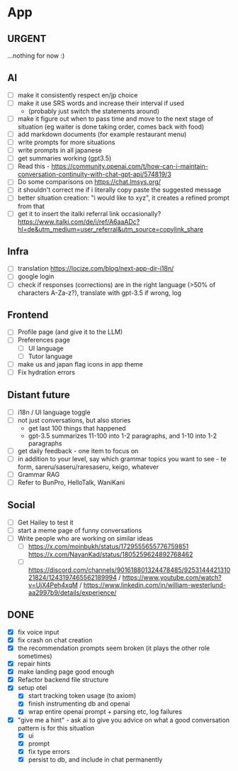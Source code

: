 # App

## URGENT
...nothing for now :)

## AI

- [ ] make it consistently respect en/jp choice
- [ ] make it use SRS words and increase their interval if used
  - (probably just switch the statements around)
- [ ] make it figure out when to pass time and move to the next stage of situation (eg waiter is done taking order, comes back with food)
- [ ] add markdown documents (for example restaurant menu)
- [ ] write prompts for more situations
- [ ] write prompts in all japanese
- [ ] get summaries working (gpt3.5)
- [ ] Read this - https://community.openai.com/t/how-can-i-maintain-conversation-continuity-with-chat-gpt-api/574819/3
- [ ] Do some comparisons on https://chat.lmsys.org/
- [ ] it shouldn't correct me if i literally copy paste the suggested message
- [ ] better situation creation: "i would like to xyz", it creates a refined prompt from that
- [ ] get it to insert the italki referral link occasionally? https://www.italki.com/de/i/ref/A6aaADc?hl=de&utm_medium=user_referral&utm_source=copylink_share

## Infra

- [ ] translation https://locize.com/blog/next-app-dir-i18n/
- [ ] google login
- [ ] check if responses (corrections) are in the right language (>50% of characters A-Za-z?), translate with gpt-3.5 if wrong, log

## Frontend

- [ ] Profile page (and give it to the LLM)
- [ ] Preferences page
  - [ ] UI language
  - [ ] Tutor language
- [ ] make us and japan flag icons in app theme
- [ ] Fix hydration errors

## Distant future

- [ ] i18n / UI language toggle
- [ ] not just conversations, but also stories
  - get last 100 things that happened
  - gpt-3.5 summarizes 11-100 into 1-2 paragraphs, and 1-10 into 1-2 paragraphs
- [ ] get daily feedback - one item to focus on
- [ ] in addition to your level, say which grammar topics you want to see - te form, sareru/saseru/raresaseru, keigo, whatever
- [ ] Grammar RAG
- [ ] Refer to BunPro, HelloTalk, WaniKani

## Social

- [ ] Get Hailey to test it
- [ ] start a meme page of funny conversations
- [ ] Write people who are working on similar ideas
  - [ ] https://x.com/moinbukh/status/1729555655776759851 https://x.com/NayanKad/status/1805259624892768462
  - [ ] https://discord.com/channels/901618801324478485/925314442131021824/1243197465562189994 / https://www.youtube.com/watch?v=UjX4Peh4xqM / https://www.linkedin.com/in/william-westerlund-aa2997b9/details/experience/

## **DONE**
- [x] fix voice input
- [x] fix crash on chat creation
- [x] the recommendation prompts seem broken (it plays the other role sometimes)
- [x] repair hints
- [x] make landing page good enough
- [x] Refactor backend file structure
- [x] setup otel
  - [x] start tracking token usage (to axiom)
  - [x] finish instrumenting db and openai
  - [x] wrap entire openai prompt + parsing etc, log failures
- [x] "give me a hint" - ask ai to give you advice on what a good conversation pattern is for this situation
  - [x] ui
  - [x] prompt
  - [x] fix type errors
  - [x] persist to db, and include in chat permanently
